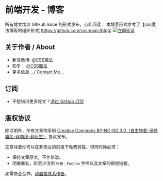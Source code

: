 # 前端开发 - 博客

所有博文均以 GitHub issue 的形式发布，点此阅读：
本博客形式参考了【css魔法博客的组织形式](https://github.com/cssmagic/blog)
[![立即阅读](https://cloud.githubusercontent.com/assets/1231359/13027636/6fdae1a6-d291-11e5-9126-68bd3d2ed778.png)](https://github.com/fuchao2012/blog/issues)

## 关于作者 / About

* 新浪微博: [@CSS魔法](http://weibo.com/transnet)
* 知乎： [@CSS魔法](http://www.zhihu.com/people/fuchao2012)
* [更多信息... / Contact Me...](https://github.com/fuchao2012/blog/issues/1)

## 订阅

* 不想错过更多好文？[通过 GitHub 订阅](https://github.com/fuchao2012/blog/issues/2)

## 版权协议

除注明外，所有文章均采用 [Creative Commons BY-NC-ND 3.0（自由转载-保持署名-非商用-非衍生）](http://creativecommons.org/licenses/by-nc-nd/3.0/deed.zh) 协议发布。

这意味着你可以在非商业的前提下免费转载，但同时你必须：

* 保持文章原文，不作修改。
* 明确署名，即至少注明 `作者：Fuchao` 字样以及文章的原始链接。

如需商业合作，[请直接联系作者](https://github.com/fuchao2012/blog/issues/1)。
